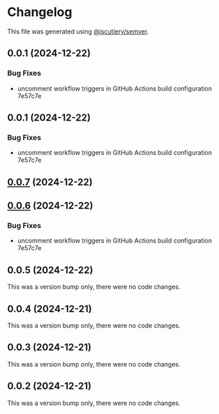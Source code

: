 # Changelog

This file was generated using [@jscutlery/semver](https://github.com/jscutlery/semver).

## 0.0.1 (2024-12-22)


### Bug Fixes

* uncomment workflow triggers in GitHub Actions build configuration 7e57c7e



## 0.0.1 (2024-12-22)


### Bug Fixes

* uncomment workflow triggers in GitHub Actions build configuration 7e57c7e



## [0.0.7](/compare/v0.0.6...v0.0.7) (2024-12-22)



## [0.0.6](/compare/v0.0.5...v0.0.6) (2024-12-22)


### Bug Fixes

* uncomment workflow triggers in GitHub Actions build configuration 7e57c7e



## 0.0.5 (2024-12-22)

This was a version bump only, there were no code changes.

## 0.0.4 (2024-12-21)

This was a version bump only, there were no code changes.

## 0.0.3 (2024-12-21)

This was a version bump only, there were no code changes.

## 0.0.2 (2024-12-21)

This was a version bump only, there were no code changes.